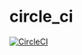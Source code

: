 # circle_ci


[![CircleCI](https://circleci.com/gh/NdagiStanley/python_app.svg?style=svg)](https://github.com/Jrchavez09/circle_ci)

